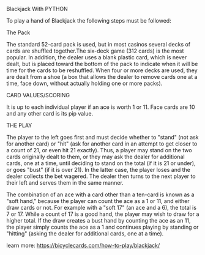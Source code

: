 Blackjack With PYTHON

To play a hand of Blackjack the following steps must be followed:

The Pack

The standard 52-card pack is used, but in most casinos several decks of cards are shuffled together.The six-deck game (312 cards) is the most popular. 
In addition, the dealer uses a blank plastic card, which is never dealt, but is placed toward the bottom of the pack to indicate when it will be time for the cards to be reshuffled.
When four or more decks are used, they are dealt from a shoe (a box that allows the dealer to remove cards one at a time, face down, without actually holding one or more packs).


CARD VALUES/SCORING

It is up to each individual player if an ace is worth 1 or 11. Face cards are 10 and any other card is its pip value.


THE PLAY

The player to the left goes first and must decide whether to "stand" (not ask for another card) or "hit" (ask for another card in an attempt to get closer to a count of 21, or even hit 21 exactly).
Thus, a player may stand on the two cards originally dealt to them, or they may ask the dealer for additional cards, one at a time, until deciding to stand on the total (if it is 21 or under), or goes "bust" (if it is over 21).
In the latter case, the player loses and the dealer collects the bet wagered. The dealer then turns to the next player to their left and serves them in the same manner.

The combination of an ace with a card other than a ten-card is known as a "soft hand," because the player can count the ace as a 1 or 11, and either draw cards or not.
For example with a "soft 17" (an ace and a 6), the total is 7 or 17. While a count of 17 is a good hand, the player may wish to draw for a higher total.
If the draw creates a bust hand by counting the ace as an 11, the player simply counts the ace as a 1 and continues playing by standing or "hitting" (asking the dealer for additional cards, one at a time).

learn more: https://bicyclecards.com/how-to-play/blackjack/
